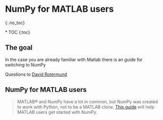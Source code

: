 # NumPy for MATLAB users​
{:.no_toc}

<nav markdown="1" class="toc-class">
* TOC
{:toc}
</nav>

## The goal

In the case you are already familiar with Matlab there is an guide for switching to NumPy

Questions to [David Rotermund](mailto:davrot@uni-bremen.de)

## NumPy for MATLAB users​

> MATLAB® and NumPy have a lot in common, but NumPy was created to work with Python, not to be a MATLAB clone. [This guide](https://numpy.org/doc/stable/user/numpy-for-matlab-users.html) will help MATLAB users get started with NumPy.
 
